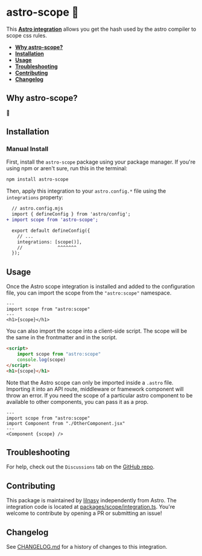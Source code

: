 # astro-scope 🔭

This **[Astro integration][astro-integration]** allows you get the hash used by the astro compiler to scope css rules.

- <strong>[Why astro-scope?](#why-astro-scope)</strong>
- <strong>[Installation](#installation)</strong>
- <strong>[Usage](#usage)</strong>
- <strong>[Troubleshooting](#troubleshooting)</strong>
- <strong>[Contributing](#contributing)</strong>
- <strong>[Changelog](#changelog)</strong>

## Why astro-scope?
🤷

## Installation

### Manual Install

First, install the `astro-scope` package using your package manager. If you're using npm or aren't sure, run this in the terminal:

```sh
npm install astro-scope
```

Then, apply this integration to your `astro.config.*` file using the `integrations` property:

```diff lang="js" "scope()"
  // astro.config.mjs
  import { defineConfig } from 'astro/config';
+ import scope from 'astro-scope';

  export default defineConfig({
    // ...
    integrations: [scope()],
    //             ^^^^^^^
  });
```

## Usage

Once the Astro scope integration is installed and added to the configuration file, you can import the scope from the `"astro:scope"` namespace.

```astro
---
import scope from "astro:scope"
---
<h1>{scope}</h1>
```

You can also import the scope into a client-side script. The scope will be the same in the frontmatter and in the script.

```html
<script>
    import scope from "astro:scope"
    console.log(scope)
</script>
<h1>{scope}</h1>
```

Note that the Astro scope can only be imported inside a `.astro` file. Importing it into an API route, middleware or framework component will throw an error. If you need the scope of a particular astro component to be available to other components, you can pass it as a prop.

```astro
---
import scope from "astro:scope"
import Component from "./OtherComponent.jsx"
---
<Component {scope} />
```

## Troubleshooting

For help, check out the `Discussions` tab on the [GitHub repo](https://github.com/lilnasy/gratelets/discussions).

## Contributing

This package is maintained by [lilnasy](https://github.com/lilnasy) independently from Astro. The integration code is located at [packages/scope/integration.ts](https://github.com/lilnasy/gratelets/blob/main/packages/scope/integration.ts). You're welcome to contribute by opening a PR or submitting an issue!

## Changelog

See [CHANGELOG.md](https://github.com/lilnasy/gratelets/blob/main/packages/scope/CHANGELOG.md) for a history of changes to this integration.

[astro-integration]: https://docs.astro.build/en/guides/integrations-guide/
